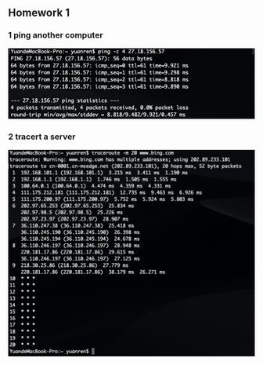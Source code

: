 ## Homework 1

### 1 ping another computer

![homework1_ping](https://github.com/sumAllie/distributedNetwork/blob/master/Homework/homework1/homework1-ping.png)

### 2 tracert a server

![homework1_tracert](https://github.com/sumAllie/distributedNetwork/blob/master/Homework/homework1/homework1-tracert.png)

